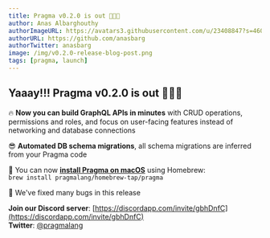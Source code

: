```yaml
---
title: Pragma v0.2.0 is out 🥳🥳🥳
author: Anas Albarghouthy
authorImageURL: https://avatars3.githubusercontent.com/u/23408847?s=460&u=3872915a5c21aae848aa3c357557dad5c19f1c97&v=4
authorURL: https://github.com/anasbarg
authorTwitter: anasbarg
image: /img/v0.2.0-release-blog-post.png
tags: [pragma, launch]
---
```


## Yaaay!!! Pragma v0.2.0 is out 🥳🥳🥳

🔥 **Now you can build GraphQL APIs in minutes** with CRUD operations, permissions and roles, and focus on user-facing features instead of networking and database connections

😎 **Automated DB schema migrations**, all schema migrations are inferred from your Pragma code

🍺 You can now [**install Pragma on macOS**](/docs/install#macos) using Homebrew: <br/>
`brew install pragmalang/homebrew-tap/pragma`

🐞 We've fixed many bugs in this release<br/>

**Join our Discord server**: [https://discordapp.com/invite/gbhDnfC](https://discordapp.com/invite/gbhDnfC)<br/>
**Twitter**: [@pragmalang](https://twitter.com/pragmalang)